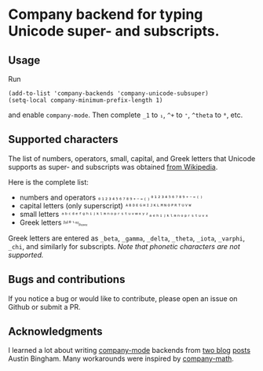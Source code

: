 # Company backend for typing Unicode super- and subscripts.

## Usage

Run
```emacs-lisp
(add-to-list 'company-backends 'company-unicode-subsuper)
(setq-local company-minimum-prefix-length 1)
```
and enable `company-mode`. Then complete `_1` to `₁`, `^+` to `⁺`, `^theta` to `ᶿ`, etc.

## Supported characters

The list of numbers, operators, small, capital, and Greek letters that Unicode supports as super- and subscripts was obtained [from Wikipedia](https://en.wikipedia.org/wiki/Unicode_subscripts_and_superscripts). 

Here is the complete list:

- numbers and operators `₀₁₂₃₄₅₆₇₈₉₊₋₌₍₎⁰¹²³⁴⁵⁶⁷⁸⁹⁺⁻⁼⁽⁾`
- capital letters (only superscript) `ᴬᴮᴰᴱᴳᴴᴵᴶᴷᴸᴹᴺᴼᴾᴿᵀᵁⱽᵂ`
- small letters `ᵃᵇᶜᵈᵉᶠᵍʰⁱʲᵏˡᵐⁿᵒᵖʳˢᵗᵘᵛʷˣʸᶻₐₑₕᵢⱼₖₗₘₙₒₚᵣₛₜᵤᵥₓ`
- Greek letters `ᵝᵞᵟᶿᶥᵠᵡᵦᵧᵨᵩᵪ`

Greek letters are entered as `_beta`, `_gamma`, `_delta`, `_theta`, `_iota`, `_varphi`, `_chi`, and similarly for subscripts. *Note that phonetic characters are not supported.*

## Bugs and contributions

If you notice a bug or would like to contribute, please open an issue on Github or submit a PR.

## Acknowledgments

I learned a lot about writing [company-mode](http://company-mode.github.io/) backends from [two blog](http://sixty-north.com/blog/writing-the-simplest-emacs-company-mode-backend) [posts](http://sixty-north.com/blog/a-more-full-featured-company-mode-backend) Austin Bingham. Many workarounds were inspired by [company-math](https://github.com/vspinu/company-math).
